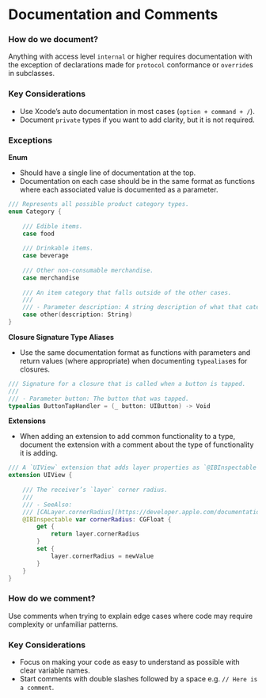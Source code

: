 # Documentation and Comments
### How do we document?
Anything with access level `internal` or higher requires documentation with the exception of declarations made for `protocol` conformance or `override`s in subclasses.

### Key Considerations
* Use Xcode’s auto documentation in most cases (`option + command + /`).
* Document `private` types if you want to add clarity, but it is not required.

### Exceptions 

**Enum**
* Should have a single line of documentation at the top.
* Documentation on each case should be in the same format as functions where each associated value is documented as a parameter.

```swift
/// Represents all possible product category types.
enum Category {
    
    /// Edible items.
    case food
    
    /// Drinkable items.
    case beverage
    
    /// Other non-consumable merchandise.
    case merchandise
    
    /// An item category that falls outside of the other cases.
    ///
    /// - Parameter description: A string description of what that category is.
    case other(description: String)
}
```
	
**Closure Signature Type Aliases**
* Use the same documentation format as functions with parameters and return values (where appropriate) when documenting `typealias`es for closures.

```swift
/// Signature for a closure that is called when a button is tapped.
///
/// - Parameter button: The button that was tapped.
typealias ButtonTapHandler = (_ button: UIButton) -> Void
```
**Extensions**
* When adding an extension to add common functionality to a type, document the extension with a comment about the type of functionality it is adding.
```swift
/// A `UIView` extension that adds layer properties as `@IBInspectable` properties of the view itself so that they can be set within Interface Builder.
extension UIView {
    
    /// The receiver’s `layer` corner radius.
    ///
    /// - SeeAlso:
    /// [CALayer.cornerRadius](https://developer.apple.com/documentation/quartzcore/calayer/1410818-cornerradius)
    @IBInspectable var cornerRadius: CGFloat {
        get {
            return layer.cornerRadius
        }
        set {
            layer.cornerRadius = newValue
        }
    }
}
```

### How do we comment?
Use comments when trying to explain edge cases where code may require complexity or unfamiliar patterns.

### Key Considerations
* Focus on making your code as easy to understand as possible with clear variable names.
* Start comments with double slashes followed by a space e.g. `// Here is a comment`.
